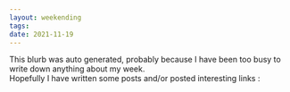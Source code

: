 ```yaml
---
layout: weekending
tags: 
date: 2021-11-19
---
```


This blurb was auto generated, probably because I have been too busy to write down anything about my week.  
Hopefully I have written some posts and/or posted interesting links :